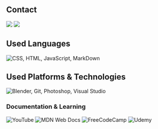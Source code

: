 ## Contact

<p align="cleft">
    <a href="mailto:duaneluf31gmail.com"><img src="https://img.shields.io/badge/Gmail-D14836?style=for-the-badge&logo=gmail&logoColor=white"></a> <a href="https://www.instagram.com/_d3dg/"><img src="https://img.shields.io/badge/Instagram-%23E4405F.svg?style=for-the-badge&logo=Instagram&logoColor=white"></a>  
</p>  

## Used Languages

<img src="https://skillicons.dev/icons?i=css,html,js,md&theme=dark" title="CSS, HTML, JavaScript, MarkDown" alt="CSS, HTML, JavaScript, MarkDown">

## Used Platforms & Technologies

<img src="https://skillicons.dev/icons?i=blender,git,photoshop,vscode&theme=dark" title="Blender, Git, Photoshop, Visual Studio" alt="Blender, Git, Photoshop, Visual Studio">

### Documentation & Learning

<img src="https://img.shields.io/badge/YouTube-%23FF0000.svg?style=for-the-badge&logo=YouTube&logoColor=white" title="YouTube" alt="YouTube">
<img src="https://img.shields.io/badge/MDN_Web_Docs-black?style=for-the-badge&logo=mdnwebdocs&logoColor=white" title="MDN Web Docs" alt="MDN Web Docs">
<img src="https://img.shields.io/badge/Freecodecamp-%23123.svg?&style=for-the-badge&logo=freecodecamp&logoColor=whithe" title="FreeCodeCamp" alt="FreeCodeCamp">
<img src="https://img.shields.io/badge/Udemy-A435F0?style=for-the-badge&logo=Udemy&logoColor=white" title="Udemy">